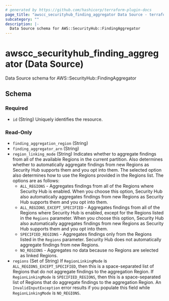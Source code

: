 ```yaml
---
# generated by https://github.com/hashicorp/terraform-plugin-docs
page_title: "awscc_securityhub_finding_aggregator Data Source - terraform-provider-awscc"
subcategory: ""
description: |-
  Data Source schema for AWS::SecurityHub::FindingAggregator
---
```


# awscc_securityhub_finding_aggregator (Data Source)

Data Source schema for AWS::SecurityHub::FindingAggregator



<!-- schema generated by tfplugindocs -->
## Schema

### Required

- `id` (String) Uniquely identifies the resource.

### Read-Only

- `finding_aggregation_region` (String)
- `finding_aggregator_arn` (String)
- `region_linking_mode` (String) Indicates whether to aggregate findings from all of the available Regions in the current partition. Also determines whether to automatically aggregate findings from new Regions as Security Hub supports them and you opt into them.
 The selected option also determines how to use the Regions provided in the Regions list.
 The options are as follows:
  +   ``ALL_REGIONS`` - Aggregates findings from all of the Regions where Security Hub is enabled. When you choose this option, Security Hub also automatically aggregates findings from new Regions as Security Hub supports them and you opt into them. 
  +   ``ALL_REGIONS_EXCEPT_SPECIFIED`` - Aggregates findings from all of the Regions where Security Hub is enabled, except for the Regions listed in the ``Regions`` parameter. When you choose this option, Security Hub also automatically aggregates findings from new Regions as Security Hub supports them and you opt into them. 
  +   ``SPECIFIED_REGIONS`` - Aggregates findings only from the Regions listed in the ``Regions`` parameter. Security Hub does not automatically aggregate findings from new Regions. 
  +   ``NO_REGIONS`` - Aggregates no data because no Regions are selected as linked Regions.
- `regions` (Set of String) If ``RegionLinkingMode`` is ``ALL_REGIONS_EXCEPT_SPECIFIED``, then this is a space-separated list of Regions that do not aggregate findings to the aggregation Region.
 If ``RegionLinkingMode`` is ``SPECIFIED_REGIONS``, then this is a space-separated list of Regions that do aggregate findings to the aggregation Region. 
 An ``InvalidInputException`` error results if you populate this field while ``RegionLinkingMode`` is ``NO_REGIONS``.
